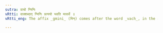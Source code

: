 ```yaml
---
sutra: वाचो ग्मिनिः
vRtti: वाक्शब्दात् ग्मिनिः प्रत्ययो भवति मत्वर्थे ॥
vRtti_eng: The affix _gmini_ (मिन्) comes after the word _vach_, in the sense of _matup_.

---
```

